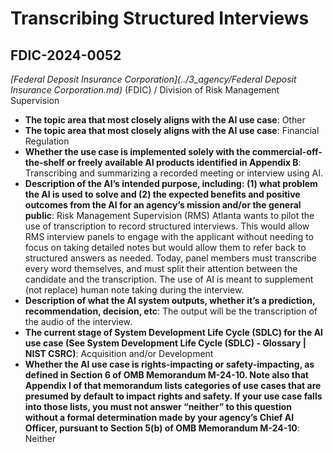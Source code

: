 # Transcribing Structured Interviews
## FDIC-2024-0052
_[Federal Deposit Insurance Corporation](../3_agency/Federal Deposit Insurance Corporation.md)_ (FDIC) / Division of Risk Management Supervision


+ **The topic area that most closely aligns with the AI use case**: Other
+ **The topic area that most closely aligns with the AI use case**: Financial Regulation
+ **Whether the use case is implemented solely with the commercial-off-the-shelf or freely available AI products identified in Appendix B**: Transcribing and summarizing a recorded meeting or interview using AI.
+ **Description of the AI’s intended purpose, including: (1) what problem the AI is used to solve and (2) the expected benefits and positive outcomes from the AI for an agency’s mission and/or the general public**: Risk Management Supervision (RMS) Atlanta wants to pilot the use of transcription  to record structured interviews. This would allow RMS interview panels to engage with the applicant without needing to focus on taking detailed notes but would allow them to refer back to structured answers as needed. 
Today, panel members must transcribe every word themselves, and must split their attention between the candidate and the transcription. The use of AI is meant to supplement (not replace) human note taking during the interview.
+ **Description of what the AI system outputs, whether it’s a prediction, recommendation, decision, etc**: The output will be the  transcription of the audio of the interview.
+ **The current stage of System Development Life Cycle (SDLC) for the AI use case (See System Development Life Cycle (SDLC) - Glossary | NIST CSRC)**: Acquisition and/or Development
+ **Whether the AI use case is rights-impacting or safety-impacting, as defined in Section 6 of OMB Memorandum M-24-10. Note also that Appendix I of that memorandum lists categories of use cases that are presumed by default to impact rights and safety. If your use case falls into those lists, you must not answer “neither” to this question without a formal determination made by your agency’s Chief AI Officer, pursuant to Section 5(b) of OMB Memorandum M-24-10**: Neither